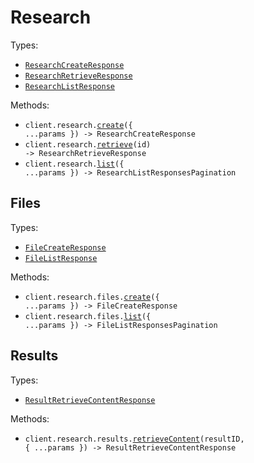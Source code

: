 # Research

Types:

- <code><a href="./src/resources/research/research.ts">ResearchCreateResponse</a></code>
- <code><a href="./src/resources/research/research.ts">ResearchRetrieveResponse</a></code>
- <code><a href="./src/resources/research/research.ts">ResearchListResponse</a></code>

Methods:

- <code title="post /research">client.research.<a href="./src/resources/research/research.ts">create</a>({ ...params }) -> ResearchCreateResponse</code>
- <code title="get /research/{id}">client.research.<a href="./src/resources/research/research.ts">retrieve</a>(id) -> ResearchRetrieveResponse</code>
- <code title="get /research">client.research.<a href="./src/resources/research/research.ts">list</a>({ ...params }) -> ResearchListResponsesPagination</code>

## Files

Types:

- <code><a href="./src/resources/research/files.ts">FileCreateResponse</a></code>
- <code><a href="./src/resources/research/files.ts">FileListResponse</a></code>

Methods:

- <code title="post /research/files">client.research.files.<a href="./src/resources/research/files.ts">create</a>({ ...params }) -> FileCreateResponse</code>
- <code title="get /research/files">client.research.files.<a href="./src/resources/research/files.ts">list</a>({ ...params }) -> FileListResponsesPagination</code>

## Results

Types:

- <code><a href="./src/resources/research/results.ts">ResultRetrieveContentResponse</a></code>

Methods:

- <code title="get /research/{id}/results/{resultId}/content">client.research.results.<a href="./src/resources/research/results.ts">retrieveContent</a>(resultID, { ...params }) -> ResultRetrieveContentResponse</code>
